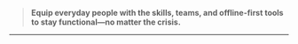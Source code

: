 > **Equip everyday people with the skills, teams, and offline-first tools to stay functional—no matter the crisis.**  
---